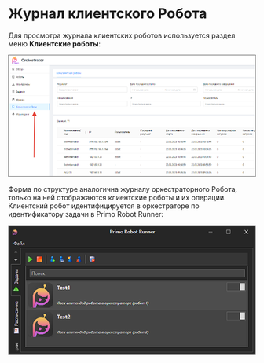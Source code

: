 # Журнал клиентского Робота 
Для просмотра журнала клиентских роботов используется раздел меню **Клиентские роботы**:

![](<../../.gitbook/assets/desktop-robot-journal-1.png>)

Форма по структуре аналогична журналу оркестраторного Робота, только на ней отображаются клиентские роботы и их операции. Клиентский робот идентифицируется в оркестраторе по идентификатору задачи в Primo Robot Runner:

![](<../../.gitbook/assets/desktop-robot-journal-2.png>)
